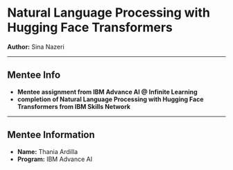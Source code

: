 # Natural Language Processing with Hugging Face Transformers

**Author:** Sina Nazeri

---

## Mentee Info

- **Mentee assignment from IBM Advance AI @ Infinite Learning**
- **completion of Natural Language Processing with Hugging Face Transformers from IBM Skills Network**
  
---

## Mentee Information

- **Name:** Thania Ardilla
- **Program:** IBM Advance AI
